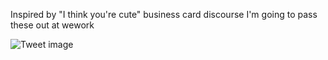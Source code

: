 Inspired by "I think you're cute" business card discourse I'm going to pass these out at wework


![Tweet image](/assets/crosspoast/F1aPHeWaMAEhyc1.jpg)

